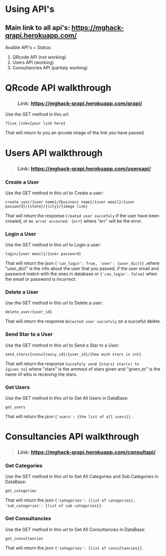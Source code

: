# Using API's
## Main link to all api's: https://mghack-qrapi.herokuapp.com/
Avaible API's + Status:

 1. QRcode API (not working)
 2. Users API (working)
 3. Consultancies API (partialy working)

# QRcode API walkthrough
> ### Link: https://mghack-qrapi.herokuapp.com/qrapi/
Use the GET method in this url:

    ?live_link={your link here}
That will return to you an qrcode image of the link you have passed.

# Users API walkthrough
> ### Link: https://mghack-qrapi.herokuapp.com/usersapi/
### Create a User
Use the GET method in this url to Create a user:

    create_user/{user name}/{business name}/{user email}/{user password}/{state}/{city}/{image link}
That will return the response `Created user succefuly` if the user have been created, 
or `An error occoured: {err}` where "err" will be the error.

### Login a User
Use the GET method in this url to Login a user:

    login/{user email}/{user password}
That will return the json `{'can_login': True, 'user': {user_dict}}` ,where "user_dict" is the info about the user that you passed, if the user email and password match with the ones in database or `{'can_login': False}` when the email or password is incorrect.

### Delete a User
Use the GET method in this url to Delete a user:

    delete_user/{user_id}
That will return the response `Delected user succefuly` on a succeful delete.

### Send Star to a User
Use the GET method in this url to Send a Star to a User:

    send_stars/{consultancy_id}/{user_id}/{how much stars in int}
That will return the response `Succefuly send {stars} star(s) to {given_to}` where "stars" is the ammout of stars given and "given_to" is the name of who is receiving the stars.

### Get Users
Use the GET method in this url to Get All Users in DataBase:

    get_users
That will return the json `{'users': {the list of all users}}` .

# Consultancies API walkthrough
> ### Link: https://mghack-qrapi.herokuapp.com/consultapi/
### Get Categories
Use the GET method in this url to Get All Categories and Sub Categories in DataBase:

    get_categories
That will return the json `{'categories': {list of categories}, 'sub_categories': {list of sub categories}}`.

### Get Consultancies
Use the GET method in this url to Get All Consultancies in DataBase:

    get_consultancies
That will return the json `{'categories': {list of consultancies}}`.
